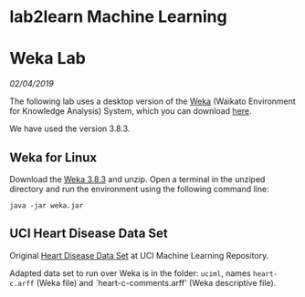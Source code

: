# lab2learn Machine Learning

# Weka Lab
*02/04/2019*

The following lab uses a desktop version of the [Weka](https://www.cs.waikato.ac.nz/ml/index.html) (Waikato Environment for Knowledge Analysis) System, which you can download [here](https://www.cs.waikato.ac.nz/ml/index.html).

We have used the version 3.8.3.

## Weka for Linux

Download the [Weka 3.8.3](http://prdownloads.sourceforge.net/weka/weka-3-8-3.zip) and unzip. Open a terminal in the unziped directory and run the environment using the following command line:
~~~
java -jar weka.jar
~~~

## UCI Heart Disease Data Set

Original [Heart Disease Data Set](https://archive.ics.uci.edu/ml/datasets/heart+Disease) at UCI Machine Learning Repository.

Adapted data set to run over Weka is in the folder: `uciml`, names `heart-c.arff` (Weka file) and `heart-c-comments.arff' (Weka descriptive file).
